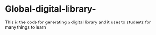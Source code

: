 # Global-digital-library-
This is the code for generating a digital library and it uses to students for many things to learn
